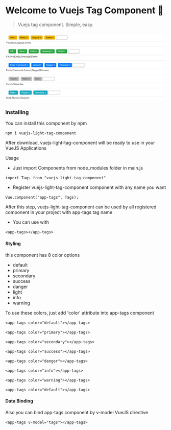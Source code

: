 # Welcome to Vuejs Tag Component 👋

> Vuejs tag component. Simple, easy.


![tag-component](./gifs/tag-component.gif)

### Installing

You can install this component by npm

```
npm i vuejs-light-tag-component
```

After download, vuejs-light-tag-component will be ready to use in your VueJS Applications

Usage

- Just import Components from node_modules folder in main.js

```
import Tags from "vuejs-light-tag-component"
```

- Register vuejs-light-tag-component component with any name you want

```
Vue.component("app-tags", Tags);
```

After this step, vuejs-light-tag-component can be used by all registered component in your project with app-tags tag name

- You can use with

```
<app-tags></app-tags>
```

#### Styling

this component has 8 color options

- default
- primary
- secondary
- success
- danger
- light
- info
- warning

To use these colors, just add 'color' attribute into app-tags component

```
<app-tags color="default"></app-tags>
```

```
<app-tags color="primary"></app-tags>
```

```
<app-tags color="secondary"></app-tags>
```

```
<app-tags color="success"></app-tags>
```

```
<app-tags color="danger"></app-tags>
```

```
<app-tags color="info"></app-tags>
```

```
<app-tags color="warning"></app-tags>
```

```
<app-tags color="default"></app-tags>
```



#### Data Binding

Also you can bind app-tags component by v-model VueJS directive

```
<app-tags v-model="tags"></app-tags>
```
